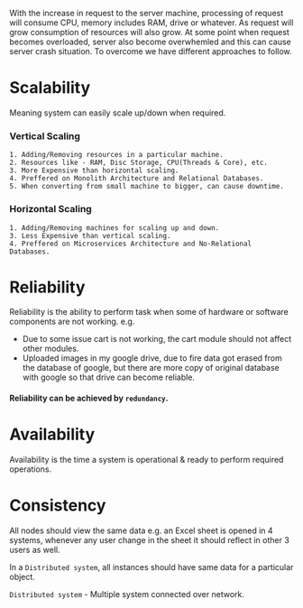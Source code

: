 With the increase in request to the server machine, processing of request will consume CPU, memory includes RAM, drive or whatever. As request will grow consumption of resources will also grow. At some point when request becomes overloaded, server also become overwhemled and this can cause server crash situation. To overcome we have different approaches to follow.

# Scalability
Meaning system can easily scale up/down when required.
### Vertical Scaling
```
1. Adding/Removing resources in a particular machine.
2. Resources like - RAM, Disc Storage, CPU(Threads & Core), etc.
3. More Expensive than horizontal scaling.
4. Preffered on Monolith Architecture and Relational Databases.
5. When converting from small machine to bigger, can cause downtime.
```
### Horizontal Scaling
```
1. Adding/Removing machines for scaling up and down.
3. Less Expensive than vertical scaling.
4. Preffered on Microservices Architecture and No-Relational Databases.
```


# Reliability
Reliability is the ability to perform task when some of hardware or software components are not working. e.g. 
- Due to some issue cart is not working, the cart module should not affect other modules.
- Uploaded images in my google drive, due to fire data got erased from the database of google, but there are more copy of original database with google so that drive can become reliable.

#### Reliability can be achieved by `redundancy`.


# Availability
Availability is the time a system is operational & ready to perform required operations.

# Consistency
All nodes should view the same data e.g. an Excel sheet is opened in 4 systems, whenever any user change in the sheet it should reflect in other 3 users as well.

In a `Distributed system`, all instances should have same data for a particular object.

`Distributed system` - Multiple system connected over network.